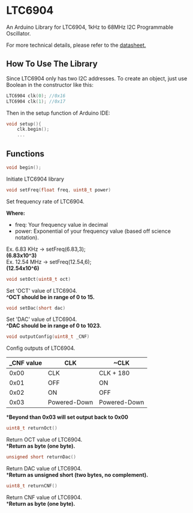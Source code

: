 # LTC6904
An Arduino Library for LTC6904, 1kHz to 68MHz I2C Programmable Oscillator.

For more technical details, please refer to the [datasheet.](https://www.analog.com/media/en/technical-documentation/data-sheets/69034fe.pdf)

## How To Use The Library
Since LTC6904 only has two I2C addresses. To create an object, just use Boolean in the constructor like this:
```C
LTC6904 clk(0); //0x16
LTC6904 clk(1); //0x17
```

Then in the setup function of Arduino IDE:
```C
void setup(){
	clk.begin();
	...
```

## Functions
```C
void begin();
```
Initiate LTC6904 library

```C++
void setFreq(float freq, uint8_t power)
```
Set frequency rate of LTC6904.

**Where:**<br>
- freq: Your frequency value in decimal
- power: Exponential of your frequency value (based off science notation).

Ex. 6.83 KHz -> setFreq(6.83,3);<br> **(6.83x10^3)**<br>
Ex. 12.54 MHz -> setFreq(12.54,6);<br> **(12.54x10^6)**

```C++
void setOct(uint8_t oct)
```
Set 'OCT' value of LTC6904.<br>
**^OCT should be in range of 0 to 15.**

```C++
void setDac(short dac)
```
Set 'DAC' value of LTC6904.<br>
**^DAC should be in range of 0 to 1023.**

```C++
void outputConfig(uint8_t _CNF)
```
Config outputs of LTC6904.

| _CNF value  | CLK | ~CLK|
| ------------- | ------------- | ------------- |
| 0x00  | CLK  | CLK + 180 |
| 0x01  | OFF  | ON |
| 0x02  | ON   | OFF |
| 0x03  | Powered-Down | Powered-Down |

***Beyond than 0x03 will set output back to 0x00**

```C++
uint8_t returnOct()
```
Return OCT value of LTC6904.<br>
***Return as byte (one byte).**

```C++
unsigned short returnDac()
```
Return DAC value of LTC6904.<br>
***Return as unsigned short (two bytes, no complement).**

```C++
uint8_t returnCNF()
```
Return CNF value of LTC6904.<br>
***Return as byte (one byte).**